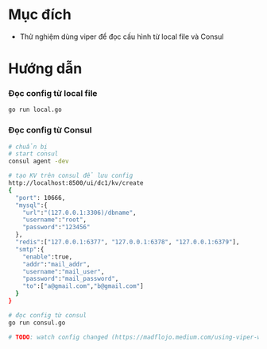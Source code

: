 # Mục đích
- Thử nghiệm dùng viper để đọc cấu hình từ local file và Consul

# Hướng dẫn
### Đọc config từ local file
```bash
go run local.go
```

### Đọc config từ Consul
```bash
# chuẩn bị
# start consul
consul agent -dev

# tạo KV trên consul để lưu config
http://localhost:8500/ui/dc1/kv/create
{
  "port": 10666,
  "mysql":{
  	"url":"(127.0.0.1:3306)/dbname",
    "username":"root",
    "password":"123456"
  },
  "redis":["127.0.0.1:6377", "127.0.0.1:6378", "127.0.0.1:6379"],
  "smtp":{
  	"enable":true,
    "addr":"mail_addr",
    "username":"mail_user",
    "password":"mail_password",
    "to":["a@gmail.com","b@gmail.com"]
  }
}

# đọc config từ consul
go run consul.go

# TODO: watch config changed (https://madflojo.medium.com/using-viper-with-consul-to-configure-golang-applications-eaa84394b8de)